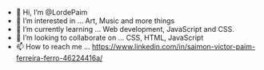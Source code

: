 - 👋 Hi, I’m @LordePaim
- 👀 I’m interested in ... Art, Music and more things
- 🌱 I’m currently learning ... Web development, JavaScript and CSS.
- 💞️ I’m looking to collaborate on ... CSS, HTML, JavaScript
- 📫 How to reach me ... https://www.linkedin.com/in/saimon-victor-paim-ferreira-ferro-46224416a/

<!---
LordePaim/LordePaim is a ✨ special ✨ repository because its `README.md` (this file) appears on your GitHub profile.
You can click the Preview link to take a look at your changes.
--->
